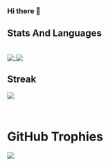 ### Hi there 👋

## Stats And Languages
<br>
<a href="https://github.com/anuraghazra/github-readme-stats">
  <img align="center" src="https://github-readme-stats.vercel.app/api?username=user-why-red&show_icons=true&theme=radical&line_height=27&hide_rank=false&border_radius=10&line_height=28&hide_border=true&count_private=true&show=prs_merged,prs_merged_percentage">
</a>

<a href="https://github.com/anuraghazra/github-readme-stats">
  <img align="center" src="https://github-readme-stats.vercel.app/api/top-langs/?username=user-why-red&theme=radical&layout=donut&hide_rank=false&border_radius=10&line_height=28&hide_border=true">
</a>

## Streak
<p href="https://github.com/anuraghazra/github-readme-stats">
  <img align="center" src="https://github-readme-streak-stats.herokuapp.com/?user=user-why-red&theme=radical&hide_rank=false&border_radius=10&line_height=28&hide_border=true&text_color=a3a3a3">
</p>
</br>

# GitHub Trophies
![](https://github-profile-trophy.vercel.app/?username=user-why-red&theme=tokyonight&no-frame=true&no-bg=false&margin-w=4)

<!--
**user-why-red/user-why-red** is a ✨ _special_ ✨ repository because its `README.md` (this file) appears on your GitHub profile.

Here are some ideas to get you started:

- 🔭 I’m currently working on ...
- 🌱 I’m currently learning ...
- 👯 I’m looking to collaborate on ...
- 🤔 I’m looking for help with ...
- 💬 Ask me about ...
- 📫 How to reach me: ...
- 😄 Pronouns: ...
- ⚡ Fun fact: ...
-->
